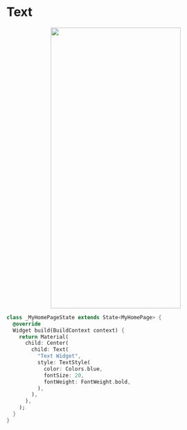 # Text
<p align="center">
<img src="https://docs.google.com/uc?id=1fDWdaHU9UmvL05_2ZbaTygZSM-KGrYHz" height="649" width="300">
</p>

```dart
class _MyHomePageState extends State<MyHomePage> {
  @override
  Widget build(BuildContext context) {
    return Material(
      child: Center(
        child: Text(
          "Text Widget",
          style: TextStyle(
            color: Colors.blue,
            fontSize: 20,
            fontWeight: FontWeight.bold,
          ),
        ),
      ),
    );
  }
}
```
